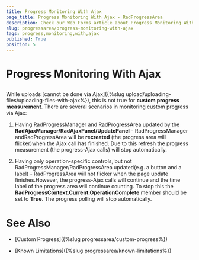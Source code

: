 ```yaml
---
title: Progress Monitoring With Ajax
page_title: Progress Monitoring With Ajax - RadProgressArea
description: Check our Web Forms article about Progress Monitoring With Ajax.
slug: progressarea/progress-monitoring-with-ajax
tags: progress,monitoring,with,ajax
published: True
position: 5
---
```


# Progress Monitoring With Ajax



## 

While uploads [cannot be done via Ajax]({%slug upload/uploading-files/uploading-files-with-ajax%}), this is not true for **custom progress measurement**. There are several scenarios in monitoring custom progress via Ajax:

1) Having RadProgressManager and RadProgressArea updated by the **RadAjaxManager/RadAjaxPanel/UpdatePanel** - RadProgressManager andRadProgressArea will be **recreated** (the progress area will flicker)when the Ajax call has finished. Due to this refresh the progress measurement (the progress-Ajax calls) will stop automatically.

2) Having only operation-specific controls, but not RadProgressManager/RadProgressArea updated(e.g. a button and a label) - RadProgressArea will not flicker when the page update finishes.However, the progress-Ajax calls will continue and the time label of the progress area will continue counting. To stop this the **RadProgressContext.Current.OperationComplete** member should be set to **True**. The progress polling will stop automatically.



# See Also

 * [Custom Progress]({%slug progressarea/custom-progress%})

 * [Known Limitations]({%slug progressarea/known-limitations%})
